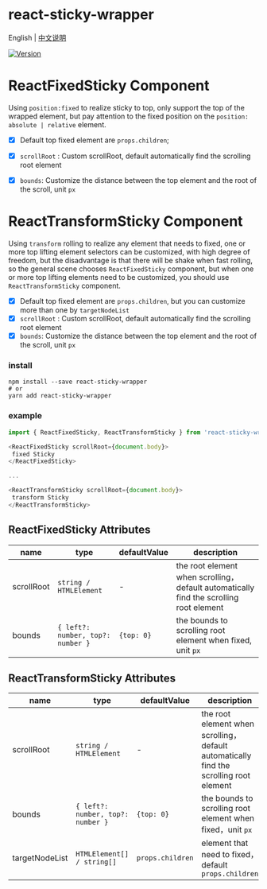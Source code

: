 # react-sticky-wrapper

English | [中文说明](./README_CN.md)

[![Version](https://img.shields.io/badge/version-1.1.6-green)](https://www.npmjs.com/package/react-sticky-wrapper)

# ReactFixedSticky Component
  Using `position:fixed` to realize sticky to top, only support the top of the wrapped element, but pay attention to the fixed position on the `position: absolute | relative` element.
- [x] Default top fixed element are `props.children`;
- [x] `scrollRoot` : Custom scrollRoot, default automatically find the scrolling root element
- [x] `bounds`: Customize the distance between the top element and the root of the scroll, unit `px`


# ReactTransformSticky Component
 Using `transform` rolling to realize any element that needs to fixed, one or more top lifting element selectors can be customized, with high degree of freedom, but the disadvantage is that there will be shake when fast rolling, so the general scene chooses `ReactFixedSticky` component, but when one or more top lifting elements need to be customized, you should use `ReactTransformSticky` component.
- [x] Default top fixed element are `props.children`, but you can customize more than one by `targetNodeList`
- [x] `scrollRoot` : Custom scrollRoot, default automatically find the scrolling root element
- [x] `bounds`: Customize the distance between the top element and the root of the scroll, unit `px`

### install
```
npm install --save react-sticky-wrapper
# or
yarn add react-sticky-wrapper
```

### example
```javascript
import { ReactFixedSticky, ReactTransformSticky } from 'react-sticky-wrapper';

<ReactFixedSticky scrollRoot={document.body}>
 fixed Sticky
</ReactFixedSticky>

...

<ReactTransformSticky scrollRoot={document.body}>
 transform Sticky
</ReactTransformSticky>

```

## ReactFixedSticky Attributes

| name                          | type                  | defaultValue                                                   | description                                                                                                      |
| ----------------------------- | --------------------- | -------------------------------------------------------------- | --------------------------------------------------------------------------------------------------------- |
| scrollRoot                      | `string / HTMLElement`            | -                                                  | the root element when scrolling，default automatically find the scrolling root element                                                                                  |
| bounds                  | `{ left?: number, top?: number }`         | `{top: 0}`                                      | the bounds to scrolling root element when fixed, unit `px`                                                                            |

## ReactTransformSticky Attributes

| name                          | type                  | defaultValue                                                   | description                                                                                                      |
| ----------------------------- | --------------------- | -------------------------------------------------------------- | --------------------------------------------------------------------------------------------------------- |
| scrollRoot                      | `string / HTMLElement`            | -                                                  | the root element when scrolling，default automatically find the scrolling root element                                                                                  |
| bounds                  | `{ left?: number, top?: number }`            | `{top: 0}`                                                  | the bounds to scrolling root element when fixed，unit `px`                                                                              |
| targetNodeList          | `HTMLElement[] / string[]`                         | `props.children`                                                  | element that need to fixed，default `props.children`                                                  |
